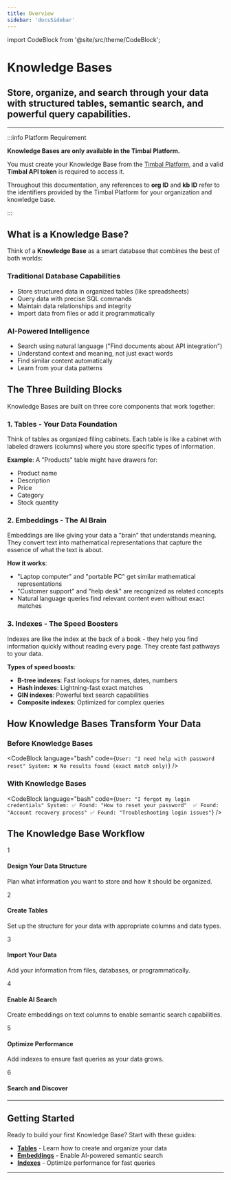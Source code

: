 ```yaml
---
title: Overview
sidebar: 'docsSidebar'
---
```

import CodeBlock from '@site/src/theme/CodeBlock';

# Knowledge Bases

<h2 className="subtitle" style={{marginTop: '-17px', fontSize: '1.1rem', fontWeight: 'normal'}}>
Store, organize, and search through your data with structured tables, semantic search, and powerful query capabilities.
</h2>

---

:::info Platform Requirement

**Knowledge Bases are only available in the Timbal Platform.** 

You must create your Knowledge Base from the [Timbal Platform](https://platform.timbal.ai), and a valid **Timbal API token** is required to access it.

Throughout this documentation, any references to **org ID** and **kb ID** refer to the identifiers provided by the Timbal Platform for your organization and knowledge base.

:::


## What is a Knowledge Base?

Think of a **Knowledge Base** as a smart database that combines the best of both worlds:

### Traditional Database Capabilities
- Store structured data in organized tables (like spreadsheets)
- Query data with precise SQL commands
- Maintain data relationships and integrity
- Import data from files or add it programmatically

### AI-Powered Intelligence
- Search using natural language ("Find documents about API integration")
- Understand context and meaning, not just exact words
- Find similar content automatically
- Learn from your data patterns

## The Three Building Blocks

Knowledge Bases are built on three core components that work together:

### 1. Tables - Your Data Foundation
Think of tables as organized filing cabinets. Each table is like a cabinet with labeled drawers (columns) where you store specific types of information.

**Example**: A "Products" table might have drawers for:
- Product name
- Description  
- Price
- Category
- Stock quantity

### 2. Embeddings - The AI Brain
Embeddings are like giving your data a "brain" that understands meaning. They convert text into mathematical representations that capture the essence of what the text is about.

**How it works**: 
- "Laptop computer" and "portable PC" get similar mathematical representations
- "Customer support" and "help desk" are recognized as related concepts
- Natural language queries find relevant content even without exact matches

### 3. Indexes - The Speed Boosters
Indexes are like the index at the back of a book - they help you find information quickly without reading every page. They create fast pathways to your data.

**Types of speed boosts**:
- **B-tree indexes**: Fast lookups for names, dates, numbers
- **Hash indexes**: Lightning-fast exact matches
- **GIN indexes**: Powerful text search capabilities
- **Composite indexes**: Optimized for complex queries

## How Knowledge Bases Transform Your Data

### Before Knowledge Bases
<CodeBlock language="bash" code={`User: "I need help with password reset"
System: ❌ No results found (exact match only)`} />

### With Knowledge Bases
<CodeBlock language="bash" code={`User: "I forgot my login credentials"
System: ✅ Found: "How to reset your password" 
        ✅ Found: "Account recovery process"
        ✅ Found: "Troubleshooting login issues"`} />

## The Knowledge Base Workflow

<div style={{
  display: 'flex',
  flexDirection: 'column',
  gap: '2rem',
  marginTop: '2rem',
  marginBottom: '2rem'
}}>

<div style={{
  display: 'flex',
  alignItems: 'center',
  gap: '1.5rem',
  padding: '1.5rem',
  background: 'var(--ifm-background-color)',
  borderRadius: '16px',
  border: '1px solid var(--ifm-color-primary)',
  boxShadow: '0 4px 12px rgba(80, 18, 203, 0.1)'
}}>
  <div style={{
    width: '48px',
    height: '48px',
    borderRadius: '50%',
    background: '#c6b8ff',
    display: 'flex',
    alignItems: 'center',
    justifyContent: 'center',
    color: '#5012cb',
    fontWeight: 'bold',
    fontSize: '1.2rem',
    boxShadow: '0 4px 12px rgba(198, 184, 255, 0.3)'
  }}>
    1
  </div>
  <div>
    <h4 style={{ margin: '0 0 0.5rem 0', color: 'var(--ifm-color-primary)', fontSize: '1.1rem', fontWeight: '600' }}>
      Design Your Data Structure
    </h4>
    <p style={{ margin: 0, color: 'var(--ifm-font-color-base)', lineHeight: '1.5' }}>
      Plan what information you want to store and how it should be organized.
    </p>
  </div>
</div>

<div style={{
  display: 'flex',
  alignItems: 'center',
  gap: '1.5rem',
  padding: '1.5rem',
  background: 'var(--ifm-background-color)',
  borderRadius: '16px',
  border: '1px solid var(--ifm-color-primary)',
  boxShadow: '0 4px 12px rgba(80, 18, 203, 0.1)'
}}>
  <div style={{
    width: '48px',
    height: '48px',
    borderRadius: '50%',
    background: '#c6b8ff',
    display: 'flex',
    alignItems: 'center',
    justifyContent: 'center',
    color: '#5012cb',
    fontWeight: 'bold',
    fontSize: '1.2rem',
    boxShadow: '0 4px 12px rgba(198, 184, 255, 0.3)'
  }}>
    2
  </div>
  <div>
    <h4 style={{ margin: '0 0 0.5rem 0', color: 'var(--ifm-color-primary)', fontSize: '1.1rem', fontWeight: '600' }}>
      Create Tables
    </h4>
    <p style={{ margin: 0, color: 'var(--ifm-font-color-base)', lineHeight: '1.5' }}>
      Set up the structure for your data with appropriate columns and data types.
    </p>
  </div>
</div>

<div style={{
  display: 'flex',
  alignItems: 'center',
  gap: '1.5rem',
  padding: '1.5rem',
  background: 'var(--ifm-background-color)',
  borderRadius: '16px',
  border: '1px solid var(--ifm-color-primary)',
  boxShadow: '0 4px 12px rgba(80, 18, 203, 0.1)'
}}>
  <div style={{
    width: '48px',
    height: '48px',
    borderRadius: '50%',
    background: '#c6b8ff',
    display: 'flex',
    alignItems: 'center',
    justifyContent: 'center',
    color: '#5012cb',
    fontWeight: 'bold',
    fontSize: '1.2rem',
    boxShadow: '0 4px 12px rgba(198, 184, 255, 0.3)'
  }}>
    3
  </div>
  <div>
    <h4 style={{ margin: '0 0 0.5rem 0', color: 'var(--ifm-color-primary)', fontSize: '1.1rem', fontWeight: '600' }}>
      Import Your Data
    </h4>
    <p style={{ margin: 0, color: 'var(--ifm-font-color-base)', lineHeight: '1.5' }}>
      Add your information from files, databases, or programmatically.
    </p>
  </div>
</div>

<div style={{
  display: 'flex',
  alignItems: 'center',
  gap: '1.5rem',
  padding: '1.5rem',
  background: 'var(--ifm-background-color)',
  borderRadius: '16px',
  border: '1px solid var(--ifm-color-primary)',
  boxShadow: '0 4px 12px rgba(80, 18, 203, 0.1)'
}}>
  <div style={{
    width: '48px',
    height: '48px',
    borderRadius: '50%',
    background: '#c6b8ff',
    display: 'flex',
    alignItems: 'center',
    justifyContent: 'center',
    color: '#5012cb',
    fontWeight: 'bold',
    fontSize: '1.2rem',
    boxShadow: '0 4px 12px rgba(198, 184, 255, 0.3)'
  }}>
    4
  </div>
  <div>
    <h4 style={{ margin: '0 0 0.5rem 0', color: 'var(--ifm-color-primary)', fontSize: '1.1rem', fontWeight: '600' }}>
      Enable AI Search
    </h4>
    <p style={{ margin: 0, color: 'var(--ifm-font-color-base)', lineHeight: '1.5' }}>
      Create embeddings on text columns to enable semantic search capabilities.
    </p>
  </div>
</div>

<div style={{
  display: 'flex',
  alignItems: 'center',
  gap: '1.5rem',
  padding: '1.5rem',
  background: 'var(--ifm-background-color)',
  borderRadius: '16px',
  border: '1px solid var(--ifm-color-primary)',
  boxShadow: '0 4px 12px rgba(80, 18, 203, 0.1)'
}}>
  <div style={{
    width: '48px',
    height: '48px',
    borderRadius: '50%',
    background: '#c6b8ff',
    display: 'flex',
    alignItems: 'center',
    justifyContent: 'center',
    color: '#5012cb',
    fontWeight: 'bold',
    fontSize: '1.2rem',
    boxShadow: '0 4px 12px rgba(198, 184, 255, 0.3)'
  }}>
    5
  </div>
  <div>
    <h4 style={{ margin: '0 0 0.5rem 0', color: 'var(--ifm-color-primary)', fontSize: '1.1rem', fontWeight: '600' }}>
      Optimize Performance
    </h4>
    <p style={{ margin: 0, color: 'var(--ifm-font-color-base)', lineHeight: '1.5' }}>
      Add indexes to ensure fast queries as your data grows.
    </p>
  </div>
</div>

<div style={{
  display: 'flex',
  alignItems: 'center',
  gap: '1.5rem',
  padding: '1.5rem',
  background: 'var(--ifm-background-color)',
  borderRadius: '16px',
  border: '1px solid var(--ifm-color-primary)',
  boxShadow: '0 4px 12px rgba(80, 18, 203, 0.1)'
}}>
  <div style={{
    width: '48px',
    height: '48px',
    borderRadius: '50%',
    background: '#c6b8ff',
    display: 'flex',
    alignItems: 'center',
    justifyContent: 'center',
    color: '#5012cb',
    fontWeight: 'bold',
    fontSize: '1.2rem',
    boxShadow: '0 4px 12px rgba(198, 184, 255, 0.3)'
  }}>
    6
  </div>
  <div>
    <h4 style={{ margin: '0 0 0.5rem 0', color: 'var(--ifm-color-primary)', fontSize: '1.1rem', fontWeight: '600' }}>
      Search and Discover
    </h4>
    <p style={{ margin: 0, color: 'var(--ifm-font-color-base)', lineHeight: '1.5' }}>
    </p>
  </div>
</div>

</div>

---

## Getting Started

Ready to build your first Knowledge Base? Start with these guides:

- **[Tables](/kb/tables)** - Learn how to create and organize your data
- **[Embeddings](/kb/embeddings)** - Enable AI-powered semantic search
- **[Indexes](/kb/indexes)** - Optimize performance for fast queries

---
